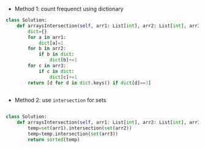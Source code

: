 - Method 1: count frequenct using dictionary

```python
class Solution:
    def arraysIntersection(self, arr1: List[int], arr2: List[int], arr3: List[int]) -> List[int]:
        dict={}
        for a in arr1:
            dict[a]=1
        for b in arr2:
            if b in dict:
                dict[b]+=1
        for c in arr3:
            if c in dict:
                dict[c]+=1
        return [d for d in dict.keys() if dict[d]==3]        
        
```

- Method 2: use ```intersection``` for sets

```python

class Solution:
    def arraysIntersection(self, arr1: List[int], arr2: List[int], arr3: List[int]) -> List[int]:
        temp=set(arr1).intersection(set(arr2))
        temp=temp.intersection(set(arr3))
        return sorted(temp)


```




